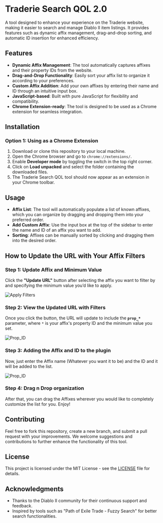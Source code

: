 # Traderie Search QOL 2.0

A tool designed to enhance your experience on the Traderie website, making it easier to search and manage Diablo II item listings. It provides features such as dynamic affix management, drag-and-drop sorting, and automatic ID insertion for enhanced efficiency.

## Features

- **Dynamic Affix Management**: The tool automatically captures affixes and their property IDs from the website.
- **Drag-and-Drop Functionality**: Easily sort your affix list to organize it according to your preferences.
- **Custom Affix Addition**: Add your own affixes by entering their name and ID through an intuitive input box.
- **JavaScript-based**: Built with pure JavaScript for flexibility and compatibility.
- **Chrome Extension-ready**: The tool is designed to be used as a Chrome extension for seamless integration.

## Installation

### Option 1: Using as a Chrome Extension

1. Download or clone this repository to your local machine.
2. Open the Chrome browser and go to `chrome://extensions/`.
3. Enable **Developer mode** by toggling the switch in the top right corner.
4. Click on **Load unpacked** and select the folder containing the downloaded files.
5. The Traderie Search QOL tool should now appear as an extension in your Chrome toolbar.

## Usage

- **Affix List**: The tool will automatically populate a list of known affixes, which you can organize by dragging and dropping them into your preferred order.
- **Add Custom Affix**: Use the input box at the top of the sidebar to enter the name and ID of an affix you want to add.
- **Sorting**: Affixes can be manually sorted by clicking and dragging them into the desired order.


## How to Update the URL with Your Affix Filters

### Step 1: Update Affix and Minimum Value
Click the **"Update URL"** button after selecting the affix you want to filter by and specifying the minimum value you’d like to apply.

![Apply Filters](https://i.imgur.com/hKapwjm.png)

### Step 2: View the Updated URL with Filters
Once you click the button, the URL will update to include the **`prop_*`** parameter, where `*` is your affix's property ID and the minimum value you set. 

![Prop_ID](https://i.imgur.com/kXRhawE.png)

### Step 3: Adding the Affix and ID to the plugin
Now, just enter the Affix name (Whatever you want it to be) and the ID and it will be added to the list.

![Prop_ID](https://i.imgur.com/rJCaNvD.png)

### Step 4: Drag n Drop organization
After that, you can drag the Affixes wherever you would like to completely customize the list for you. Enjoy!

## Contributing

Feel free to fork this repository, create a new branch, and submit a pull request with your improvements. We welcome suggestions and contributions to further enhance the functionality of this tool.

## License

This project is licensed under the MIT License - see the [LICENSE](LICENSE) file for details.

## Acknowledgments

- Thanks to the Diablo II community for their continuous support and feedback.
- Inspired by tools such as "Path of Exile Trade - Fuzzy Search" for better search functionalities.
